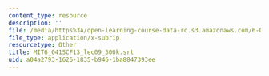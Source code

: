 ```yaml
---
content_type: resource
description: ''
file: /media/https%3A/open-learning-course-data-rc.s3.amazonaws.com/6-041sc-probabilistic-systems-analysis-and-applied-probability-fall-2013/a04a279316261835b9461ba8847393ee_MIT6_041SCF13_lec09_300k.srt
file_type: application/x-subrip
resourcetype: Other
title: MIT6_041SCF13_lec09_300k.srt
uid: a04a2793-1626-1835-b946-1ba8847393ee
---
```

